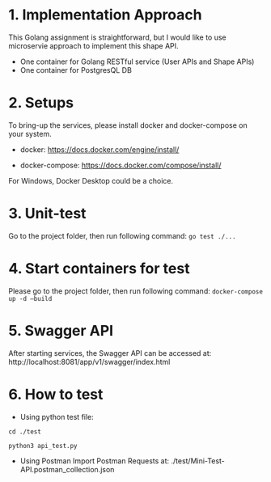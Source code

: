 # 1. Implementation Approach
This Golang assignment is straightforward, but I would like to use microservie approach to implement this shape API.

* One container for Golang RESTful service (User APIs and Shape APIs)
* One container for PostgresQL DB

# 2. Setups 
To bring-up the services, please install docker and docker-compose on your system.
* docker: 
https://docs.docker.com/engine/install/

* docker-compose: 
https://docs.docker.com/compose/install/

For Windows, Docker Desktop could be a choice.

# 3. Unit-test
Go to the project folder, then run following command:
`go test ./...`

# 4. Start containers for test
Please go to the project folder, then run following command:
`docker-compose up -d –build`

# 5. Swagger API
After starting services, the Swagger API can be accessed at:
http://localhost:8081/app/v1/swagger/index.html 

# 6. How to test
* Using python test file: 

`cd ./test`

`python3 api_test.py`

* Using Postman
Import Postman Requests at:
./test/Mini-Test-API.postman_collection.json
